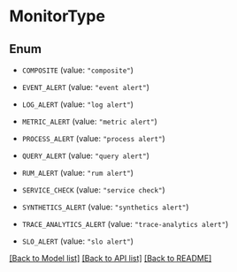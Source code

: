 # MonitorType

## Enum


* `COMPOSITE` (value: `"composite"`)

* `EVENT_ALERT` (value: `"event alert"`)

* `LOG_ALERT` (value: `"log alert"`)

* `METRIC_ALERT` (value: `"metric alert"`)

* `PROCESS_ALERT` (value: `"process alert"`)

* `QUERY_ALERT` (value: `"query alert"`)

* `RUM_ALERT` (value: `"rum alert"`)

* `SERVICE_CHECK` (value: `"service check"`)

* `SYNTHETICS_ALERT` (value: `"synthetics alert"`)

* `TRACE_ANALYTICS_ALERT` (value: `"trace-analytics alert"`)

* `SLO_ALERT` (value: `"slo alert"`)


[[Back to Model list]](../README.md#documentation-for-models) [[Back to API list]](../README.md#documentation-for-api-endpoints) [[Back to README]](../README.md)



